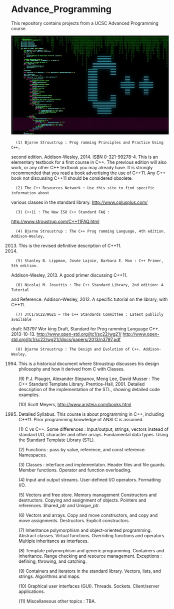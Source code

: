 # Advance_Programming

This repository contains projects from a UCSC Advanced Programming course.

![alt tag](c%2B%2B.jpg)

      (1) Bjarne Stroustrup : Prog ramming Principles and Practice Using C++,
second edition. Addison-Wesley, 2014. ISBN 0-321-99278-4. This is an elementary
textbook for a first course in C++. The previous edition will also
work, or any other C++ textbook you may already have. It is strongly recommended
that you read a book advertising the use of C++11. Any C++ book not
discussing C++11 should be considered obsolete.

      (2) The C++ Resources Network : Use this site to find specific information about
various classes in the standard library.
http://www.cplusplus.com/

      (3) C++11 : The New ISO C++ Standard FAQ :
http://www.stroustrup.com/C++11FAQ.html

      (4) Bjarne Stroustrup : The C++ Prog ramming Language, 4th edition. Addison-Wesley,
2013. This is the revised definitive description of C++11.
2014. 

      (5) Stanley B. Lippman, Josée Lajoie, Barbara E. Moo : C++ Primer, 5th edition.
Addison-Wesley, 2013. A good primer discussing C++11.

      (6) Nicolai M. Josuttis : The C++ Standard Library, 2nd edition: A Tutorial
and Reference. Addison-Wesley, 2012. A specific tutorial on the library, with
C++11.

      (7) JTC1/SC22/WG21 — The C++ Standards Committee : Latest publicly available
draft: N3797 Wor king Draft, Standard for Prog ramming Language
C++. 2013-10-13.
http://www.open-std.org/jtc1/sc22/wg21/
http://www.open-std.org/jtc1/sc22/wg21//docs/papers/2013/n3797.pdf

      (8) Bjarne Stroustrup : The Design and Evolution of C++. Addison-Wesley,
1994. This is a historical document where Stroustrup discusses his design
philosophy and how it derived from C with Classes.

      (9) P.J. Plauger, Alexander Stepanov, Meng Lee, David Musser : The C++ Standard
Template Library. Prentice-Hall, 2001. Detailed description of the
implementation of the STL, showing detailed code examples.

      (10) Scott Meyers, http://www.aristeia.com/books.html


4. Detailed Syllabus.
  This course is about programming in C++, including C++11. Prior programming
  knowledge of ANSI C is assumed.

      (1) C vs C++. Some differences : Input/output, strings, vectors instead of standard
I/O, character and other arrays. Fundamental data types. Using the
Standard Template Library (STL).

      (2) Functions : pass by value, reference, and const reference. Namespaces.

      (3) Classes : interface and implementaton. Header files and file guards. Member
functions. Operator and function overloading.

      (4) Input and output streams. User-defined I/O operators. Formatting I/O.
  
      (5) Vectors and free store. Memory management Constructors and destructors.
Copying and assignment of objects. Pointers and references. Shared_ptr and
Unique_ptr.

      (6) Vectors and arrays. Copy and move constructors, and copy and move assignments.
Destructors. Explicit constructors.

      (7) Inheritance polymorphism and object-oriented programming. Abstract classes.
Virtual functions. Overriding functions and operators. Multiple inheritance
as interfaces.

      (8) Template polymorphism and generic programming. Containers and inheritance.
Range checking and resource management. Exceptions : defining,
throwing, and catching.

      (9) Containers and iterators in the standard library. Vectors, lists, and strings.
Algorithms and maps.

      (10) Graphical user interfaces (GUI). Threads. Sockets. Client/server applications.
      
      (11) Miscellaneous other topics : TBA.
